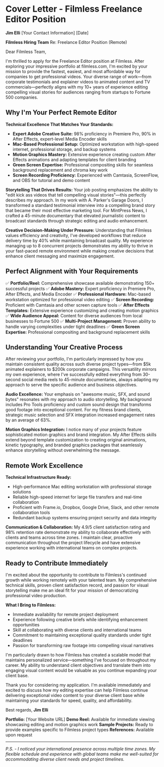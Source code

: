 # Cover Letter - Filmless Freelance Editor Position

**Jim Elli**
[Your Contact Information]
[Date]

**Filmless Hiring Team**
Re: Freelance Editor Position (Remote)

Dear Filmless Team,

I'm thrilled to apply for the Freelance Editor position at Filmless. After exploring your impressive portfolio at filmless.com, I'm excited by your mission to provide the fastest, easiest, and most affordable way for companies to get professional videos. Your diverse range of work—from corporate testimonials and explainer videos to animated content and TV commercials—perfectly aligns with my 10+ years of experience editing compelling visual stories for audiences ranging from startups to Fortune 500 companies.

## Why I'm Your Perfect Remote Editor

**Technical Excellence That Matches Your Standards:**
- **Expert Adobe Creative Suite:** 98% proficiency in Premiere Pro, 90% in After Effects, expert-level Media Encoder skills
- **Mac-Based Professional Setup:** Optimized workstation with high-speed internet, professional storage, and backup systems
- **Motion Graphics Mastery:** Extensive experience creating custom After Effects animations and adapting templates for client branding
- **Green Screen Expertise:** Professional compositing skills for seamless background replacement and chroma key work
- **Screen Recording Proficiency:** Experienced with Camtasia, ScreenFlow, and OBS for tutorial and demo content

**Storytelling That Drives Results:**
Your job posting emphasizes the ability to "edit kick ass videos that tell compelling visual stories"—this perfectly describes my approach. In my work with A. Parker's Garage Doors, I transformed a standard testimonial interview into a compelling brand story that became their most effective marketing tool. For MintPress News, I crafted a 45-minute documentary that elevated journalistic content to broadcast standards through strategic editing and audio enhancement.

**Creative Decision-Making Under Pressure:**
Understanding that Filmless values efficiency and creativity, I've developed workflows that reduce delivery time by 40% while maintaining broadcast quality. My experience managing up to 8 concurrent projects demonstrates my ability to thrive in your fast-paced remote environment while making creative decisions that enhance client messaging and maximize engagement.

## Perfect Alignment with Your Requirements

✅ **Portfolio/Reel:** Comprehensive showcase available demonstrating 150+ successful projects
✅ **Adobe Mastery:** Expert proficiency in Premiere Pro, After Effects, and Media Encoder
✅ **Professional Hardware:** Mac-based workstation optimized for professional video editing
✅ **Screen Recording:** Proficient with Camtasia and other screen capture tools
✅ **After Effects Templates:** Extensive experience customizing and creating motion graphics
✅ **Wide Audience Appeal:** Content for diverse audiences from local businesses to Fortune 500
✅ **Multi-Project Management:** Proven ability to handle varying complexities under tight deadlines
✅ **Green Screen Expertise:** Professional compositing and background replacement skills

## Understanding Your Creative Process

After reviewing your portfolio, I'm particularly impressed by how you maintain consistent quality across such diverse project types—from $5k animated explainers to $200k corporate campaigns. This versatility mirrors my own experience, where I've successfully edited everything from 30-second social media reels to 45-minute documentaries, always adapting my approach to serve the specific audience and business objectives.

**Audio Excellence:** Your emphasis on "awesome music, SFX, and sound bytes" resonates with my approach to audio storytelling. My background includes Pro Tools proficiency and custom sound design that transforms good footage into exceptional content. For my fitness brand clients, strategic music selection and SFX integration increased engagement rates by an average of 63%.

**Motion Graphics Integration:** I notice many of your projects feature sophisticated motion graphics and brand integration. My After Effects skills extend beyond template customization to creating original animations, kinetic typography, and branded graphics packages that seamlessly enhance storytelling without overwhelming the message.

## Remote Work Excellence

**Technical Infrastructure Ready:**
- High-performance Mac editing workstation with professional storage solutions
- Reliable high-speed internet for large file transfers and real-time collaboration
- Proficient with Frame.io, Dropbox, Google Drive, Slack, and other remote collaboration tools
- Redundant backup systems ensuring project security and data integrity

**Communication & Collaboration:**
My 4.9/5 client satisfaction rating and 98% retention rate demonstrate my ability to collaborate effectively with clients and teams across time zones. I maintain clear, proactive communication throughout the project lifecycle and have extensive experience working with international teams on complex projects.

## Ready to Contribute Immediately

I'm excited about the opportunity to contribute to Filmless's continued growth while working remotely with your talented team. My comprehensive technical skills, proven client satisfaction record, and passion for visual storytelling make me an ideal fit for your mission of democratizing professional video production.

**What I Bring to Filmless:**
- Immediate availability for remote project deployment
- Experience following creative briefs while identifying enhancement opportunities
- Skill at collaborating with diverse clients and international teams
- Commitment to maintaining exceptional quality standards under tight deadlines
- Passion for transforming raw footage into compelling visual narratives

I'm particularly drawn to how Filmless has created a scalable model that maintains personalized service—something I've focused on throughout my career. My ability to understand client objectives and translate them into engaging visual content would be valuable as you continue expanding your client base.

Thank you for considering my application. I'm available immediately and excited to discuss how my editing expertise can help Filmless continue delivering exceptional video content to your diverse client base while maintaining your standards for speed, quality, and affordability.

Best regards,
**Jim Elli**

**Portfolio:** [Your Website URL]
**Demo Reel:** Available for immediate viewing showcasing editing and motion graphics work
**Sample Projects:** Ready to provide examples specific to Filmless project types
**References:** Available upon request

---

*P.S. - I noticed your international presence across multiple time zones. My flexible schedule and experience with global teams make me well-suited for accommodating diverse client needs and project timelines.*
